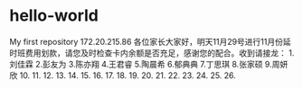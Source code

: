 # hello-world
My first repository
172.20.215.86
各位家长大家好，明天11月29号进行11月份延时班费用划款，请您及时检查卡内余额是否充足，感谢您的配合。收到请接龙：
1.刘佳霖
2.彭友为
3.陈亦翔
4.王君睿
5.陶晨希
6.郁典典
7.丁思琪
8.张家硕
9.周妍欣
10.
11.
12.
13.
14.
15.
16.
17.
18.
19.
20.
21.
22.
23.
24.
25.
26.
